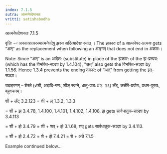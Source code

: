 ```yaml
---
index: 7.1.5
sutra: आत्मनेपदेष्वनतः
vritti: satishabodha
---
```



 आत्मनेपदेष्वनतः 7.1.5 

वृत्तिः --ः अनकारात्‍परस्‍यात्‍मनेपदेषु झस्‍य अदित्‍यादेशः स्‍यात् । The झकारः of a आत्मनेपद-प्रत्ययः gets “अत्” as the replacement when following an अङ्गम् that does not end in अकारः। 

Note: Since “अत्” is an आदेश: (substitute) in place of the झकार: of the झ-प्रत्यय: (which has the विभक्ति-सञ्ज्ञा by 1.4.104), “अत्” also gets the विभक्ति-सञ्ज्ञा by 1.1.56. Hence 1.3.4 prevents the ending तकार: of “अत्” from getting the इत्-सञ्ज्ञा। 


उदाहरणम् – शेरते (√शी, अदादि-गणः, शीङ् स्वप्ने, धातु-पाठः #२. २६) लँट्, कर्तरि-प्रयोगः, प्रथम-पुरुषः, बहुवचनम्। 


शी + लँट् 3.2.123 = शी + ल् 1.3.2, 1.3.3 

= शी + झ 3.4.78, 1.4.100, 1.4.101, 1.4.102, 1.4.108, झ gets सार्वधातुक-सञ्ज्ञा by 3.4.113 

= शी + झे 3.4.79 = शी + शप् + झे 3.1.68, शप् gets सार्वधातुक-सञ्ज्ञा by 3.4.113. 

= शी + झे 2.4.72 = शे + झे 7.4.21 = शे + अते 7.1.5 


Example continued below… 



